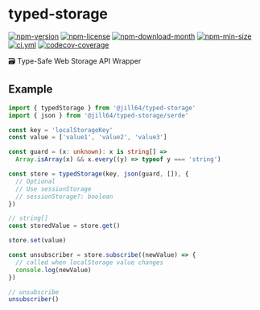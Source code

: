 <!----- BEGIN GHOST DOCS HEADER ----->

# typed-storage

[![npm-version](https://img.shields.io/npm/v/@jill64/typed-storage)](https://npmjs.com/package/@jill64/typed-storage) [![npm-license](https://img.shields.io/npm/l/@jill64/typed-storage)](https://npmjs.com/package/@jill64/typed-storage) [![npm-download-month](https://img.shields.io/npm/dm/@jill64/typed-storage)](https://npmjs.com/package/@jill64/typed-storage) [![npm-min-size](https://img.shields.io/bundlephobia/min/@jill64/typed-storage)](https://npmjs.com/package/@jill64/typed-storage) [![ci.yml](https://github.com/jill64/typed-storage/actions/workflows/ci.yml/badge.svg)](https://github.com/jill64/typed-storage/actions/workflows/ci.yml) [![codecov-coverage](https://codecov.io/gh/jill64/typed-storage/graph/badge.svg)](https://codecov.io/gh/jill64/typed-storage)

🗃️ Type-Safe Web Storage API Wrapper

<!----- END GHOST DOCS HEADER ----->

## Example

```ts
import { typedStorage } from '@jill64/typed-storage'
import { json } from '@jill64/typed-storage/serde'

const key = 'localStorageKey'
const value = ['value1', 'value2', 'value3']

const guard = (x: unknown): x is string[] =>
  Array.isArray(x) && x.every((y) => typeof y === 'string')

const store = typedStorage(key, json(guard, []), {
  // Optional
  // Use sessionStorage
  // sessionStorage?: boolean
})

// string[]
const storedValue = store.get()

store.set(value)

const unsubscriber = store.subscribe((newValue) => {
  // called when localStorage value changes
  console.log(newValue)
})

// unsubscribe
unsubscriber()
```
